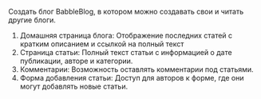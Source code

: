 Создать блог BabbleBlog, в котором можно создавать свои и читать другие блоги.

1. Домашняя страница блога: Отображение последних статей с кратким описанием и ссылкой на полный текст
2. Страница статьи: Полный текст статьи с информацией о дате публикации, авторе и категории.
3. Комментарии: Возможность оставлять комментарии под статьями.
4. Форма добавления статьи: Доступ для авторов к форме, где они могут добавлять новые статьи.
